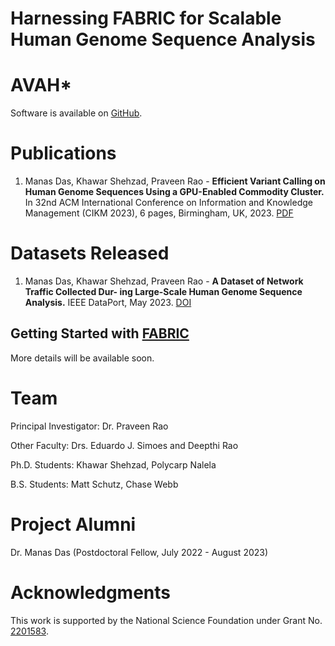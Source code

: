 # Harnessing FABRIC for Scalable Human Genome Sequence Analysis


# AVAH*

Software is available on [GitHub](https://github.com/MU-Data-Science/AVAH-STAR).


# Publications
1. Manas Das, Khawar Shehzad, Praveen Rao - **Efficient Variant Calling on Human Genome Sequences Using a GPU-Enabled Commodity Cluster.** In 32nd ACM International Conference on Information and Knowledge Management (CIKM 2023), 6 pages, Birmingham, UK, 2023. [PDF](https://drive.google.com/file/d/1N2qXUoX1L9zkZXg_ET1VGLfezXmgSsR9/view)

# Datasets Released
1. Manas Das, Khawar Shehzad, Praveen Rao - **A Dataset of Network Traffic Collected Dur- ing Large-Scale Human Genome Sequence Analysis.** IEEE DataPort, May 2023. [DOI](https://dx.doi.org/10.21227/y0t5-1w13)


## Getting Started with [FABRIC](https://fabric-testbed.net/)
More details will be available soon.

# Team
Principal Investigator: Dr. Praveen Rao

Other Faculty: Drs. Eduardo J. Simoes and Deepthi Rao

Ph.D. Students: Khawar Shehzad, Polycarp Nalela

B.S. Students: Matt Schutz, Chase Webb

# Project Alumni

Dr. Manas Das (Postdoctoral Fellow, July 2022 - August 2023)

# Acknowledgments

This work is supported by the National Science Foundation under Grant No. [2201583](https://www.nsf.gov/awardsearch/showAward?AWD_ID=2201583&HistoricalAwards=false).
